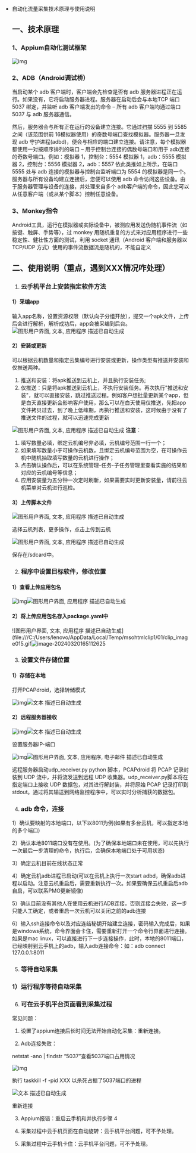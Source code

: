 * 自动化流量采集技术原理与使用说明

  ## 一、技术原理

  ### 1、Appium自动化测试框架

  ![img](file:///C:/Users/lenovo/AppData/Local/Temp/msohtmlclip1/01/clip_image002.gif)

  ### 2、ADB（Android调试桥）

  当启动某个 adb 客户端时，客户端会先检查是否有 adb 服务器进程正在运行。如果没有，它将启动服务器进程。服务器在启动后会与本地TCP 端口 5037 绑定，并监听 adb 客户端发出的命令 – 所有 adb 客户端均通过端口 5037 与 adb 服务器通信。

  然后，服务器会与所有正在运行的设备建立连接。它通过扫描 5555 到 5585 之间（该范围供前 16模拟器使用）的奇数号端口查找模拟器。服务器一旦发现 adb 守护进程(adbd)，便会与相应的端口建立连接。请注意，每个模拟器都使用一对按顺序排列的端口 – 用于控制台连接的偶数号端口和用于 adb连接的奇数号端口。例如：模拟器 1，控制台：5554 模拟器 1，adb：5555 模拟器 2，控制台：5556 模拟器 2，adb：5557 依此类推如上所示，在端口 5555 处与 adb 连接的模拟器与控制台监听端口为 5554 的模拟器是同一个。服务器与所有设备均建立连接后，您便可以使用 adb 命令访问这些设备。由于服务器管理与设备的连接，并处理来自多个 adb客户端的命令，因此您可以从任意客户端（或从某个脚本）控制任意设备。

  ### 3、Monkey指令

  Android工具，运行在模拟器或实际设备中，被测应用发送伪随机事件流（如按键、触屏、手势等），过 monkey 用随机重复的方式来对应用程序进行一些稳定性、健壮性方面的测试，利用 socket 通讯（Android 客户端和服务器以 TCP/UDP 方式）使用的事件流数据流是随机的，不能自定义

  ## 二、使用说明（重点，遇到XXX情况咋处理）

  1. ### 云手机平台上安装指定软件方法

  #### 1）采编app

  输入app名称，设置资源权限（默认向子分组开放），提交一个apk文件，上传后会进行解析，解析成功后，app会被采编到后台。
   ![图形用户界面, 文本, 应用程序  描述已自动生成](file:///C:/Users/lenovo/AppData/Local/Temp/msohtmlclip1/01/clip_image004.jpg)

  #### 2）安装或更新

  可以根据云机数量和指定云集编号进行安装或更新，操作类型有推送并安装和仅推送两种。

  1. 推送和安装：将apk推送到云机上，并且执行安装任务;
  2. 仅推送：只是将apk推送到云机上，不执行安装任务。再次执行"推送和安装"，就可以直接安装，跳过推送过程。例如客户想批量更新某个app，但是白天直接更新会影响客户使用，那么可以在白天使用仅推送，先把app文件拷贝过去，到了晚上低峰期，再执行推送和安装，这时候由于没有了推送文件的过程，就可以迅速完成更新

  ![图形用户界面, 文本, 应用程序  描述已自动生成](file:///C:/Users/lenovo/AppData/Local/Temp/msohtmlclip1/01/clip_image006.jpg)
   **注意**：

  1. 填写数量必填，绑定云机编号非必填，云机编号范围一行一个；
  2. 如果填写数量小于可操作云机数，且绑定云机编号范围为空，在可操作云机中随机抽取填写数量的云机进行操作；
  3. 点击确认操作后，可以在系统管理-任务-子任务管理里查看实施的结果和对应的云机编号等信息；
  4. 应用安装量为五分钟一次定时刷新，如果需要实时更新安装量，请前往云机菜单对云机进行巡检。

  #### 3）上传脚本文件

  ![图形用户界面, 文本, 应用程序  描述已自动生成](file:///C:/Users/lenovo/AppData/Local/Temp/msohtmlclip1/01/clip_image008.gif)

  选择云机列表，更多操作，点击上传到云机

  ![图形用户界面, 文本, 应用程序  描述已自动生成](file:///C:/Users/lenovo/AppData/Local/Temp/msohtmlclip1/01/clip_image010.gif)

  保存在/sdcard中。

  2. ### 程序中设置目标软件，修改位置

  #### 1）查看上传应用包名

  ![img](file:///C:/Users/lenovo/AppData/Local/Temp/msohtmlclip1/01/clip_image011.gif)![图形用户界面, 应用程序  描述已自动生成](file:///C:/Users/lenovo/AppData/Local/Temp/msohtmlclip1/01/clip_image013.gif)

  #### 2）将上传应用包名存入package.yaml中

  ![图形用户界面, 文本, 应用程序  描述已自动生成](file:///C:/Users/lenovo/AppData/Local/Temp/msohtmlclip1/01/clip_image015.gif![image-20240320165112625](C:\Users\lenovo\AppData\Roaming\Typora\typora-user-images\image-20240320165112625.png)

  3. ### 设置文件存储位置

  #### 1）存储在本地

  打开PCAPdroid，选择转储模式

  ![img](file:///C:/Users/lenovo/AppData/Local/Temp/msohtmlclip1/01/clip_image016.gif)![文本  描述已自动生成](file:///C:/Users/lenovo/AppData/Local/Temp/msohtmlclip1/01/clip_image018.gif)

  #### 2）远程服务器接收

  ![img](file:///C:/Users/lenovo/AppData/Local/Temp/msohtmlclip1/01/clip_image019.gif)![文本  描述已自动生成](file:///C:/Users/lenovo/AppData/Local/Temp/msohtmlclip1/01/clip_image020.gif)

  设置服务器IP-端口

  ![img](file:///C:/Users/lenovo/AppData/Local/Temp/msohtmlclip1/01/clip_image021.gif)![图形用户界面, 文本, 应用程序, 电子邮件  描述已自动生成](file:///C:/Users/lenovo/AppData/Local/Temp/msohtmlclip1/01/clip_image023.gif)

  远程服务器启动udp_receiver.py python 脚本，PCAPdroid 将 PCAP 记录封装到 UDP 流中，并将流发送到远程 UDP 收集器。udp_receiver.py脚本将在指定端口上接收 UDP 数据包，对其进行解封装，并将原始 PCAP 记录打印到 stdout。通过将其输送到网络监控程序中，可以实时分析捕获的数据包。

  4. ### adb 命令，连接

  1）确认要映射的本地端口，以下以8011为例(如果有多台云机，可以指定本地的多个端口)

  2）确认本地8011端口没有在使用。(为了确保本地端口未在使用，可以先执行一次最后一步清理的命令，执行后，会确保本地端口处于可用状态)

  3）确定云机目前在线状态正常

  4）确定云机adb进程已启动(可以在云机上执行一次start adbd，确保adb进程以启动。注意云机重启后，需要重新执行一次。如果要确保云机重启后adb自启，可以联系PMO更新镜像)

  5）确认目前没有其他人在使用云机进行ADB连接，否则连接会失败，这一步只能人工确定，或者重启一次云机可以关闭之前的adb连接

  6）输入ssh连接命令以及对应连结秘钥开始建立连接，密码输入完成后，如果是windows系统，命令界面会卡住，需要重新打开一个命令行界面进行连接。如果是mac linux，可以直接进行下一步连接操作，此时，本地的8011端口，已经映射到云手机上的adb，输入adb连接命令：如：adb connect 127.0.0.1:8011

  5. ### 等待自动采集

  ### 1）运行程序等待自动采集

  6. ### 可在云手机平台页面看到采集过程

  常见问题：

  1. 设置了appium连接后长时间无法开始自动化采集：重新连接。

  2. Adb连接失败：

  netstat -ano | findstr “5037”查看5037端口占用情况

  ![img](file:///C:/Users/lenovo/AppData/Local/Temp/msohtmlclip1/01/clip_image025.gif)

  执行 taskkill -f -pid XXX 以杀死占据了5037端口的进程

  ![文本  描述已自动生成](file:///C:/Users/lenovo/AppData/Local/Temp/msohtmlclip1/01/clip_image027.gif)

  重新连接

  3. Appium报错：重启云手机和并执行步骤 4

  4. 采集过程中云手机页面在自动旋转：云手机平台问题，可不予处理。

  5. 采集过程中云手机卡住：云手机平台问题，可不予处理。

